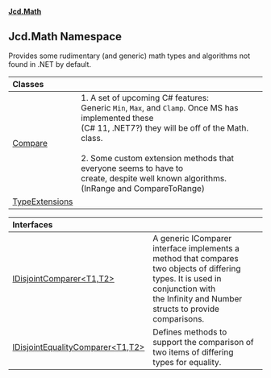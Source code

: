 #### [Jcd.Math](index.md 'index')

## Jcd.Math Namespace

Provides some rudimentary (and generic) math types and algorithms not   
found in .NET by default.

| Classes | |
| :--- | :--- |
| [Compare](Jcd.Math.Compare.md 'Jcd.Math.Compare') | 1. A set of upcoming C# features:<br/>   Generic `Min`, `Max`, and `Clamp`. Once MS has implemented these<br/>   (C# 11, .NET7?) they will be off of the Math. class.<br/><br/>2. Some custom extension methods that everyone seems to have to<br/>   create, despite well known algorithms. (InRange and CompareToRange) |
| [TypeExtensions](Jcd.Math.TypeExtensions.md 'Jcd.Math.TypeExtensions') | |

| Interfaces | |
| :--- | :--- |
| [IDisjointComparer&lt;T1,T2&gt;](Jcd.Math.IDisjointComparer_T1,T2_.md 'Jcd.Math.IDisjointComparer<T1,T2>') | A generic IComparer interface implements a method that compares <br/>two objects of differing types. It is used in conjunction with<br/>the Infinity and Number structs to provide comparisons. |
| [IDisjointEqualityComparer&lt;T1,T2&gt;](Jcd.Math.IDisjointEqualityComparer_T1,T2_.md 'Jcd.Math.IDisjointEqualityComparer<T1,T2>') | Defines methods to support the comparison of two items of differing<br/>types for equality. |
